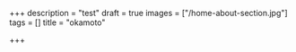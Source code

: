 +++
description = "test"
draft = true
images = ["/home-about-section.jpg"]
tags = []
title = "okamoto"

+++
